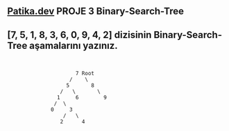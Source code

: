 [Patika.dev](https://www.patika.dev/tr) PROJE 3 Binary-Search-Tree  
---
[7, 5, 1, 8, 3, 6, 0, 9, 4, 2] dizisinin Binary-Search-Tree aşamalarını yazınız.
 --- 
  
```


                      7 Root
                    /    \
                   5       8
                 /   \       \
                1     6        9
               /  \
              0     3
                  /   \
                 2      4
                      
``` 
